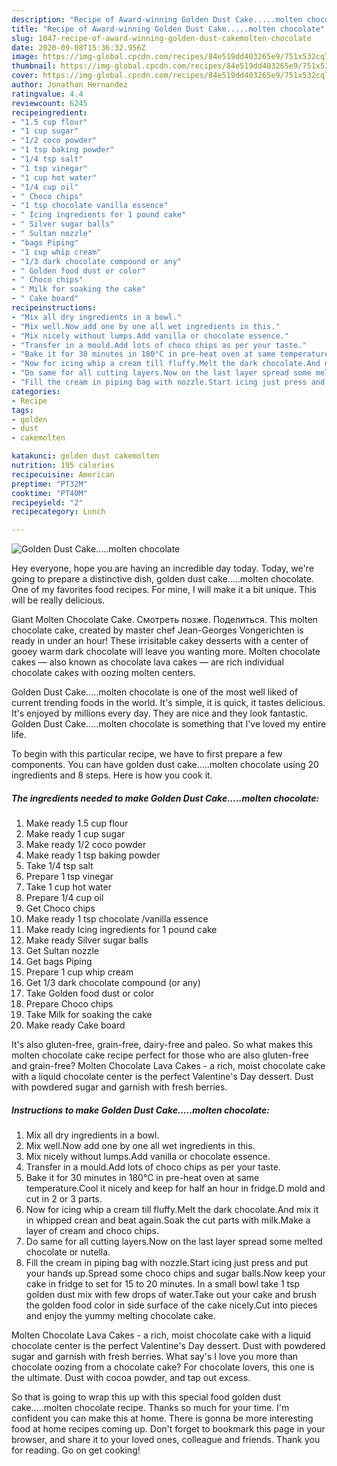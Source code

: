 ```yaml
---
description: "Recipe of Award-winning Golden Dust Cake.....molten chocolate"
title: "Recipe of Award-winning Golden Dust Cake.....molten chocolate"
slug: 1047-recipe-of-award-winning-golden-dust-cakemolten-chocolate
date: 2020-09-08T15:36:32.956Z
image: https://img-global.cpcdn.com/recipes/84e519dd403265e9/751x532cq70/golden-dust-cakemolten-chocolate-recipe-main-photo.jpg
thumbnail: https://img-global.cpcdn.com/recipes/84e519dd403265e9/751x532cq70/golden-dust-cakemolten-chocolate-recipe-main-photo.jpg
cover: https://img-global.cpcdn.com/recipes/84e519dd403265e9/751x532cq70/golden-dust-cakemolten-chocolate-recipe-main-photo.jpg
author: Jonathan Hernandez
ratingvalue: 4.4
reviewcount: 6245
recipeingredient:
- "1.5 cup flour"
- "1 cup sugar"
- "1/2 coco powder"
- "1 tsp baking powder"
- "1/4 tsp salt"
- "1 tsp vinegar"
- "1 cup hot water"
- "1/4 cup oil"
- " Choco chips"
- "1 tsp chocolate vanilla essence"
- " Icing ingredients for 1 pound cake"
- " Silver sugar balls"
- " Sultan nozzle"
- "bags Piping"
- "1 cup whip cream"
- "1/3 dark chocolate compound or any"
- " Golden food dust or color"
- " Choco chips"
- " Milk for soaking the cake"
- " Cake board"
recipeinstructions:
- "Mix all dry ingredients in a bowl."
- "Mix well.Now add one by one all wet ingredients in this."
- "Mix nicely without lumps.Add vanilla or chocolate essence."
- "Transfer in a mould.Add lots of choco chips as per your taste."
- "Bake it for 30 minutes in 180°C in pre-heat oven at same temperature.Cool it nicely and keep for half an hour in fridge.D mold and cut in 2 or 3 parts."
- "Now for icing whip a cream till fluffy.Melt the dark chocolate.And mix it in whipped crean and beat again.Soak the cut parts with milk.Make a layer of cream and choco chips."
- "Do same for all cutting layers.Now on the last layer spread some melted chocolate or nutella."
- "Fill the cream in piping bag with nozzle.Start icing just press and put your hands up.Spread some choco chips and sugar balls.Now keep your cake in fridge to set for 15 to 20 minutes. In a small bowl take 1 tsp golden dust mix with few drops of water.Take out your cake and brush the golden food color in side surface of the cake nicely.Cut into pieces and enjoy the yummy melting chocolate cake."
categories:
- Recipe
tags:
- golden
- dust
- cakemolten

katakunci: golden dust cakemolten 
nutrition: 195 calories
recipecuisine: American
preptime: "PT32M"
cooktime: "PT40M"
recipeyield: "2"
recipecategory: Lunch

---
```



![Golden Dust Cake.....molten chocolate](https://img-global.cpcdn.com/recipes/84e519dd403265e9/751x532cq70/golden-dust-cakemolten-chocolate-recipe-main-photo.jpg)

Hey everyone, hope you are having an incredible day today. Today, we're going to prepare a distinctive dish, golden dust cake.....molten chocolate. One of my favorites food recipes. For mine, I will make it a bit unique. This will be really delicious.

Giant Molten Chocolate Cake. Смотреть позже. Поделиться. This molten chocolate cake, created by master chef Jean-Georges Vongerichten is ready in under an hour! These irrisitable cakey desserts with a center of gooey warm dark chocolate will leave you wanting more. Molten chocolate cakes — also known as chocolate lava cakes — are rich individual chocolate cakes with oozing molten centers.

Golden Dust Cake.....molten chocolate is one of the most well liked of current trending foods in the world. It's simple, it is quick, it tastes delicious. It's enjoyed by millions every day. They are nice and they look fantastic. Golden Dust Cake.....molten chocolate is something that I've loved my entire life.


To begin with this particular recipe, we have to first prepare a few components. You can have golden dust cake.....molten chocolate using 20 ingredients and 8 steps. Here is how you cook it.

<!--inarticleads1-->

##### The ingredients needed to make Golden Dust Cake.....molten chocolate:

1. Make ready 1.5 cup flour
1. Make ready 1 cup sugar
1. Make ready 1/2 coco powder
1. Make ready 1 tsp baking powder
1. Take 1/4 tsp salt
1. Prepare 1 tsp vinegar
1. Take 1 cup hot water
1. Prepare 1/4 cup oil
1. Get  Choco chips
1. Make ready 1 tsp chocolate /vanilla essence
1. Make ready  Icing ingredients for 1 pound cake
1. Make ready  Silver sugar balls
1. Get  Sultan nozzle
1. Get bags Piping
1. Prepare 1 cup whip cream
1. Get 1/3 dark chocolate compound (or any)
1. Take  Golden food dust or color
1. Prepare  Choco chips
1. Take  Milk for soaking the cake
1. Make ready  Cake board


It&#39;s also gluten-free, grain-free, dairy-free and paleo. So what makes this molten chocolate cake recipe perfect for those who are also gluten-free and grain-free? Molten Chocolate Lava Cakes - a rich, moist chocolate cake with a liquid chocolate center is the perfect Valentine&#39;s Day dessert. Dust with powdered sugar and garnish with fresh berries. 

<!--inarticleads2-->

##### Instructions to make Golden Dust Cake.....molten chocolate:

1. Mix all dry ingredients in a bowl.
1. Mix well.Now add one by one all wet ingredients in this.
1. Mix nicely without lumps.Add vanilla or chocolate essence.
1. Transfer in a mould.Add lots of choco chips as per your taste.
1. Bake it for 30 minutes in 180°C in pre-heat oven at same temperature.Cool it nicely and keep for half an hour in fridge.D mold and cut in 2 or 3 parts.
1. Now for icing whip a cream till fluffy.Melt the dark chocolate.And mix it in whipped crean and beat again.Soak the cut parts with milk.Make a layer of cream and choco chips.
1. Do same for all cutting layers.Now on the last layer spread some melted chocolate or nutella.
1. Fill the cream in piping bag with nozzle.Start icing just press and put your hands up.Spread some choco chips and sugar balls.Now keep your cake in fridge to set for 15 to 20 minutes. In a small bowl take 1 tsp golden dust mix with few drops of water.Take out your cake and brush the golden food color in side surface of the cake nicely.Cut into pieces and enjoy the yummy melting chocolate cake.


Molten Chocolate Lava Cakes - a rich, moist chocolate cake with a liquid chocolate center is the perfect Valentine&#39;s Day dessert. Dust with powdered sugar and garnish with fresh berries. What say&#39;s I love you more than chocolate oozing from a chocolate cake? For chocolate lovers, this one is the ultimate. Dust with cocoa powder, and tap out excess. 

So that is going to wrap this up with this special food golden dust cake.....molten chocolate recipe. Thanks so much for your time. I'm confident you can make this at home. There is gonna be more interesting food at home recipes coming up. Don't forget to bookmark this page in your browser, and share it to your loved ones, colleague and friends. Thank you for reading. Go on get cooking!
